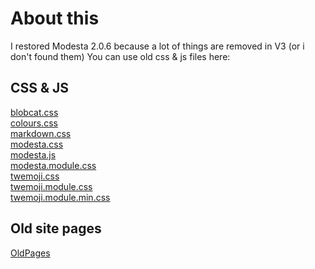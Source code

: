 # About this
I restored Modesta 2.0.6
because a lot of things are removed in V3 (or i don't found them)
You can use old css & js files here:

## CSS & JS
[blobcat.css](https://nicksaltfoxu.ml/assets/ModestaCSS/blobcat.css)  
[colours.css](https://nicksaltfoxu.ml/assets/ModestaCSS/colours.css)  
[markdown.css](https://nicksaltfoxu.ml/assets/ModestaCSS/markdown.css)  
[modesta.css](https://nicksaltfoxu.ml/assets/ModestaCSS/modesta.css)  
[modesta.js](https://nicksaltfoxu.ml/assets/ModestaCSS/modesta.js)  
[modesta.module.css](https://nicksaltfoxu.ml/assets/ModestaCSS/modesta.module.css)  
[twemoji.css](https://nicksaltfoxu.ml/assets/ModestaCSS/twemoji.css)  
[twemoji.module.css](https://nicksaltfoxu.ml/assets/ModestaCSS/twemoji.module.css)  
[twemoji.module.min.css](https://nicksaltfoxu.ml/assets/ModestaCSS/twemoji.module.min.css)  
  
## Old site pages
[OldPages](https://github.com/BlueBerrySans365/nicksaltfoxu.ml/tree/master/assets/ModestaCSS/OldSite/)  
